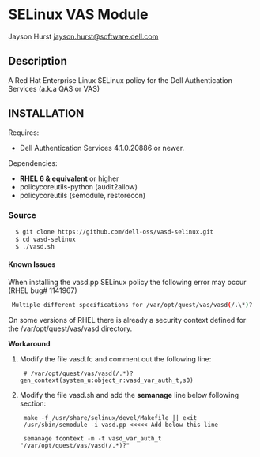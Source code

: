 # SELinux VAS Module

Jayson Hurst <jayson.hurst@software.dell.com>

## Description

A Red Hat Enterprise Linux SELinux policy for the Dell Authentication Services (a.k.a QAS or VAS)

INSTALLATION
------------
Requires:
 * Dell Authentication Services 4.1.0.20886 or newer.

Dependencies:
 * **RHEL 6 & equivalent** or higher 
 * policycoreutils-python (audit2allow)
 * policycoreutils (semodule, restorecon)

### Source

~~~bash
  $ git clone https://github.com/dell-oss/vasd-selinux.git
  $ cd vasd-selinux
  $ ./vasd.sh
~~~

#### Known Issues

When installing the vasd.pp SELinux policy the following error may occur (RHEL bug# 1141967)

~~~bash
 Multiple different specifications for /var/opt/quest/vas/vasd(/.\*)?
~~~

On some versions of RHEL there is already a security context defined for the /var/opt/quest/vas/vasd directory.

**Workaround** 

1. Modify the file vasd.fc and comment out the following line:

        # /var/opt/quest/vas/vasd(/.*)?   gen_context(system_u:object_r:vasd_var_auth_t,s0)

2. Modify the file vasd.sh and add the **semanage** line below following section:

        make -f /usr/share/selinux/devel/Makefile || exit
        /usr/sbin/semodule -i vasd.pp <<<<< Add below this line
 
        semanage fcontext -m -t vasd_var_auth_t "/var/opt/quest/vas/vasd(/.*)?"
